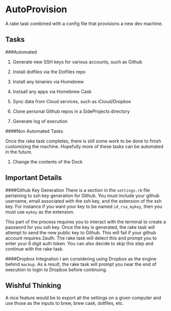 # AutoProvision

A rake task combined with a config file that provisions a new dev machine.

Tasks
-----

###Automated
1. Generate new SSH keys for various accounts, such as Github

1. Install dotfiles via the Dotfiles repo

1. Install any binaries via Homebrew

1. Instsall any apps via Homebrew Cask

1. Sync data from Cloud services, such as iCloud/Dropbox 

1. Clone personal Github repos in a SideProjects directory

1. Generate log of execution


####Non Automated Tasks

Once the rake task completes, there is still some work to be done to finish customizing the machine. Hopefully more of these tasks can be automated in the future.

1. Change the contents of the Dock


Important Details
-----------------
####Github Key Generation
There is a section in the `settings.rb` file pertaining to ssh key generation for Github. You must include your github username, email associated with the ssh key, and the extension of the ssh key. For instance if you want your key to be named `id_rsa_mykey`, then you must use `mykey` as the extension. 

This part of the process requires you to interact with the terminal to create a password for you ssh key. Once the key is generated, the rake task will attempt to send the new public key to Github. This will fail if your github account requires 2auth. The rake task will detect this and prompt you to enter your 6 digit auth token. You can also decide to skip this step and continue with the rake task.


####Dropbox Integration
I am considering using Dropbox as the engine behind `mackup`. As a result, the rake task will prompt you near the end of execution to login to Dropbox before continuing.

Wishful Thinking
----------------

A nice feature would be to export all the settings on a given computer and use those as the inputs to brew, brew cask, dotfiles, etc.
